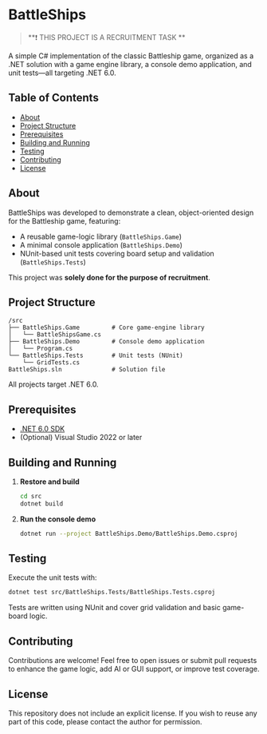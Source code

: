 # BattleShips

> **❗️ THIS PROJECT IS A RECRUITMENT TASK **

A simple C# implementation of the classic Battleship game, organized as a .NET solution with a game engine library, a console demo application, and unit tests—all targeting .NET 6.0.

## Table of Contents

- [About](#about)
- [Project Structure](#project-structure)
- [Prerequisites](#prerequisites)
- [Building and Running](#building-and-running)
- [Testing](#testing)
- [Contributing](#contributing)
- [License](#license)

## About

BattleShips was developed to demonstrate a clean, object-oriented design for the Battleship game, featuring:

- A reusable game-logic library (`BattleShips.Game`)
- A minimal console application (`BattleShips.Demo`)
- NUnit-based unit tests covering board setup and validation (`BattleShips.Tests`)

This project was **solely done for the purpose of recruitment**.

## Project Structure

```
/src
├── BattleShips.Game         # Core game-engine library
│   └── BattleShipsGame.cs
├── BattleShips.Demo         # Console demo application
│   └── Program.cs
└── BattleShips.Tests        # Unit tests (NUnit)
    └── GridTests.cs
BattleShips.sln              # Solution file
```

All projects target .NET 6.0.

## Prerequisites

- [.NET 6.0 SDK](https://dotnet.microsoft.com/download/dotnet/6.0)
- (Optional) Visual Studio 2022 or later

## Building and Running

1. **Restore and build**  
   ```bash
   cd src
   dotnet build
   ```
2. **Run the console demo**  
   ```bash
   dotnet run --project BattleShips.Demo/BattleShips.Demo.csproj
   ```

## Testing

Execute the unit tests with:

```bash
dotnet test src/BattleShips.Tests/BattleShips.Tests.csproj
```

Tests are written using NUnit and cover grid validation and basic game-board logic.

## Contributing

Contributions are welcome! Feel free to open issues or submit pull requests to enhance the game logic, add AI or GUI support, or improve test coverage.

## License

This repository does not include an explicit license. If you wish to reuse any part of this code, please contact the author for permission.
